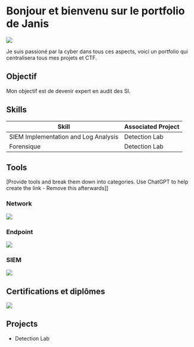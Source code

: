 # Bonjour et bienvenu sur le portfolio de Janis
<a href="https://www.linkedin.com/in/janis-gaillard-5ba854174/"><img src="https://img.shields.io/badge/-LinkedIn-0072b1?&style=for-the-badge&logo=linkedin&logoColor=white" /></a>

Je suis passioné par la cyber dans tous ces aspects, voici un portfolio qui centralisera tous mes projets et CTF.

## Objectif

Mon objectif est de devenir expert en audit des SI.

## Skills

| Skill                                         | Associated Project         |
|-----------------------------------------------|----------------------------|
| SIEM Implementation and Log Analysis          | <a hrref="https://google.com">Detection Lab</a>|
| Forensique | <a hrref="https://google.com">Detection Lab</a>|


## Tools
[Provide tools and break them down into categories. Use ChatGPT to help create the link - Remove this afterwards]]

### Network
<div>
    <img src="https://img.shields.io/badge/-Wireshark-1679A7?&style=for-the-badge&logo=Wireshark&logoColor=white" />
</div>

### Endpoint
<div>
    <img src="https://img.shields.io/badge/-Microsoft_Defender_for_Endpoint-00A4EF?&style=for-the-badge&logo=Microsoft&logoColor=white" />
</div>

### SIEM
<div>
    <img src="https://img.shields.io/badge/-Splunk-000000?&style=for-the-badge&logo=Splunk&logoColor=white" />
</div>

## Certifications et diplômes
<div>
<img src="https://img.shields.io/badge/-Security%2B-FF0000?&style=for-the-badge&logo=CompTIA&logoColor=white" />
</div>

## Projects
- Detection Lab
